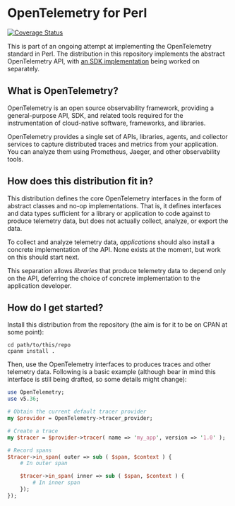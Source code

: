 # OpenTelemetry for Perl

[![Coverage Status]][coveralls]

This is part of an ongoing attempt at implementing the OpenTelemetry
standard in Perl. The distribution in this repository implements the
abstract OpenTelemetry API, with [an SDK implementation] being worked on
separately.

## What is OpenTelemetry?

OpenTelemetry is an open source observability framework, providing a
general-purpose API, SDK, and related tools required for the instrumentation
of cloud-native software, frameworks, and libraries.

OpenTelemetry provides a single set of APIs, libraries, agents, and collector
services to capture distributed traces and metrics from your application. You
can analyze them using Prometheus, Jaeger, and other observability tools.

## How does this distribution fit in?

This distribution defines the core OpenTelemetry interfaces in the form of
abstract classes and no-op implementations. That is, it defines interfaces and
data types sufficient for a library or application to code against to produce
telemetry data, but does not actually collect, analyze, or export the data.

To collect and analyze telemetry data, *applications* should also install a
concrete implementation of the API. None exists at the moment, but work on
this should start next.

This separation allows *libraries* that produce telemetry data to depend only
on the API, deferring the choice of concrete implementation to the application
developer.

## How do I get started?

Install this distribution from the repository (the aim is for it to be on CPAN
at some point):

```
cd path/to/this/repo
cpanm install .
```

Then, use the OpenTelemetry interfaces to produces traces and other telemetry
data. Following is a basic example (although bear in mind this interface is
still being drafted, so some details might change):

``` perl
use OpenTelemetry;
use v5.36;

# Obtain the current default tracer provider
my $provider = OpenTelemetry->tracer_provider;

# Create a trace
my $tracer = $provider->tracer( name => 'my_app', version => '1.0' );

# Record spans
$tracer->in_span( outer => sub ( $span, $context ) {
    # In outer span

    $tracer->in_span( inner => sub ( $span, $context ) {
        # In inner span
    });
});
```

[an SDK implementation]: https://github.com/jjatria/perl-opentelemetry-sdk
[Coverage Status]: https://coveralls.io/repos/github/jjatria/perl-opentelemetry/badge.svg?branch=main
[coveralls]: https://coveralls.io/github/jjatria/perl-opentelemetry?branch=main
